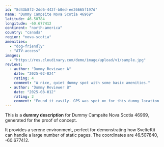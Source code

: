 ```yaml
---
id: "8d43b8f2-2dd6-442f-b0ed-ee26665f197d"
name: "Dummy Campsite Nova Scotia 46969"
latitude: 46.50784
longitude: -60.677412
continent: "north-america"
country: "canada"
region: "nova-scotia"
amenities:
  - "dog-friendly"
  - "ATV-access"
images:
  - "https://res.cloudinary.com/demo/image/upload/v1/sample.jpg"
reviews:
  - author: "Dummy Reviewer A"
    date: "2025-02-024"
    rating: 4
    comment: "A nice, quiet dummy spot with some basic amenities."
  - author: "Dummy Reviewer B"
    date: "2025-08-012"
    rating: 2
    comment: "Found it easily. GPS was spot on for this dummy location."
---
```


This is a **dummy description** for Dummy Campsite Nova Scotia 46969, generated for the proof of concept.

It provides a serene environment, perfect for demonstrating how SvelteKit can handle a large number of static pages. The coordinates are 46.507840, -60.677412.
